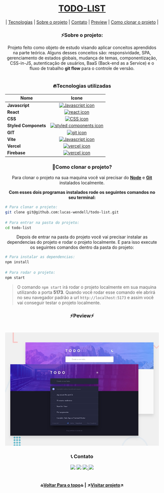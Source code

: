 <a id='top'></a>

<h1 align='center'><a href='https://calculator-rho-ten.vercel.app/' target='_blank'>TODO-LIST</a></h1>

<div align='center'>

| [Tecnologias](#tech) | [Sobre o projeto](#about) | [Contato](#contact) | [Preview](#preview) | [Como clonar o projeto](#clone) |

</div>

<a id='about'></a>

<h3 align='center'><b>⚡Sobre o projeto:</b></h3>
<p align='center'>
Projeto feito como objeto de estudo visando aplicar conceitos aprendidos na parte teórica. Alguns desses conceitos são: responsividade, SPA, gerenciamento de estados globais, mudança de temas, componentização, CSS-in-JS, autenticação de usuários, BaaS (Back-end as a Service) e o fluxo de trabalho <b>git flow</b> para o controle de versão.
</p>

#

<a id='tech'></a>

<h3 align='center'><b>🔥Tecnologias utilizadas</b></h3>
<div align='center'>

| Nome                 |                                                       Icone                                                       |
| -------------------- | :---------------------------------------------------------------------------------------------------------------: |
| **Javascript**       |       [![Javascript icon](https://skills.thijs.gg/icons?i=javascript&theme=dark)](https://skills.thijs.gg)        |
| **React**            |            [![react icon](https://skills.thijs.gg/icons?i=react&theme=dark)](https://skills.thijs.gg)             |
| **CSS**              |              [![CSS icon](https://skills.thijs.gg/icons?i=css&theme=dark)](https://skills.thijs.gg)               |
| **Styled Componets** | [![styled components icon](https://skills.thijs.gg/icons?i=styledcomponents&theme=dark)](https://skills.thijs.gg) |
| **GIT**              |              [![git icon](https://skills.thijs.gg/icons?i=git&theme=dark)](https://skills.thijs.gg)               |
| **Vite**             |          [![Javascript icon](https://skills.thijs.gg/icons?i=vite&theme=dark)](https://skills.thijs.gg)           |
| **Vercel**           |           [![vercel icon](https://skills.thijs.gg/icons?i=vercel&theme=dark)](https://skills.thijs.gg)            |
| **Firebase**         |          [![vercel icon](https://skills.thijs.gg/icons?i=firebase&theme=dark)](https://skills.thijs.gg)           |

</div>

<a id='clone'></a>

<h3 align='center'><b>🧐Como clonar o projeto?</b></h3>

<p align='center'>Para clonar o projeto na sua maquina você vai precisar do <b><a target='_blank' href='https://nodejs.org/en'>Node</a></b> e <b><a target='_blank' href='https://git-scm.com/'>Git</a></b> instalados localmente.</p>

<p align='center'><b>Com esses dois programas instalados rode os seguintes comandos no seu terminal:</b></p>

```bash
# Para clonar o projeto:
git clone git@github.com:lucas-wendell/todo-list.git

# Para entrar na pasta do projeto:
cd todo-list
```

<p align='center'>Depois de entrar na pasta do projeto você vai precisar instalar as dependencias do projeto e rodar o projeto localmente. E para isso execute os seguintes comandos dentro da pasta do projeto:</p>

```bash
# Para instalar as dependencias:
npm install

# Para rodar o projeto:
npm start
```

> O comando `npm start` irá rodar o projeto localmente em sua maquina utilizando a porta **5173**. Quando você rodar esse comando ele abrirá no seu navegador padrão a url `http://localhost:5173` e assim você vai conseguir testar o projeto localmente.

<a id='preview'></a>

<h3 align='center'><b>⚡Peview⚡</b></h3>

#

![imagem de preview](./design/desktop-preview.jpg)

<a id='contact'></a>

<h3 align='center'><b>📞 Contato</b></h3>
<div align='center'>
	<a href="https://www.instagram.com/lucas.wen_/" target="_blank"
			><img
				src="https://img.shields.io/badge/-Instagram-%23E4405F?style=for-the-badge&logo=instagram&logoColor=white"
				target="_blank"
		/></a>
		<a href="https://www.linkedin.com/in/lucas-wendell/" target="_blank"
			><img
				src="https://img.shields.io/badge/-LinkedIn-%230077B5?style=for-the-badge&logo=linkedin&logoColor=white"
				target="_blank"
		/></a>
		<a href="mailto:lucaswhendellf@gmail.com" target="_blank">
			<img
				src="https://img.shields.io/badge/Gmail-D14836?style=for-the-badge&logo=gmail&logoColor=white"
				target="_blank"
			/>
		</a>
		<a href="https://t.me/lucas_wll" target="_blank">
			<img
				src="https://img.shields.io/badge/Telegram-2CA5E0?style=for-the-badge&logo=telegram&logoColor=white"
				target="_blank"
			/>
		</a>

</div>

#

<p align='center'><b>🔝<a href='#top'>Voltar Para o topo</a>🔝</b> <b>|</b> <b>↗️<a href='https://calculator-rho-ten.vercel.app/' target='_blank'>Visitar projeto</a>↗️</b></p>
